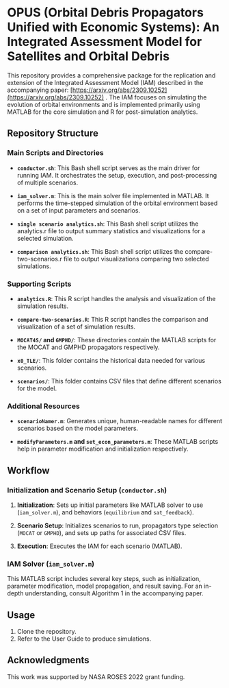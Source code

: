 # OPUS (Orbital Debris Propagators Unified with Economic Systems): An Integrated Assessment Model for Satellites and Orbital Debris

This repository provides a comprehensive package for the replication and extension of the Integrated Assessment Model (IAM) described in the accompanying paper: [https://arxiv.org/abs/2309.10252](https://arxiv.org/abs/2309.10252) . The IAM focuses on simulating the evolution of orbital environments and is implemented primarily using MATLAB for the core simulation and R for post-simulation analytics.

## Repository Structure

### Main Scripts and Directories

- **`conductor.sh`**: This Bash shell script serves as the main driver for running IAM. It orchestrates the setup, execution, and post-processing of multiple scenarios.

- **`iam_solver.m`**: This is the main solver file implemented in MATLAB. It performs the time-stepped simulation of the orbital environment based on a set of input parameters and scenarios.

- **`single scenario analytics.sh`**: This Bash shell script utilizes the analytics.r file to output summary statistics and visualizations for a selected simulation.

- **`comparison analytics.sh`**: This Bash shell script utilizes the compare-two-scenarios.r file to output visualizations comparing two selected simulations.

### Supporting Scripts

- **`analytics.R`**: This R script handles the analysis and visualization of the simulation results.

- **`compare-two-scenarios.R`**: This R script handles the comparison and visualization of a set of simulation results.

- **`MOCAT4S/` and `GMPHD/`**: These directories contain the MATLAB scripts for the MOCAT and GMPHD propagators respectively.

- **`x0_TLE/`**: This folder contains the historical data needed for various scenarios.

- **`scenarios/`**: This folder contains CSV files that define different scenarios for the model.

### Additional Resources

- **`scenarioNamer.m`**: Generates unique, human-readable names for different scenarios based on the model parameters.

- **`modifyParameters.m` and `set_econ_parameters.m`**: These MATLAB scripts help in parameter modification and initialization respectively.

## Workflow

### Initialization and Scenario Setup (`conductor.sh`)

1. **Initialization**: Sets up initial parameters like MATLAB solver to use (`iam_solver.m`), and behaviors (`equilibrium` and `sat_feedback`).

2. **Scenario Setup**: Initializes scenarios to run, propagators type selection (`MOCAT` or `GMPHD`), and sets up paths for associated CSV files.

3. **Execution**: Executes the IAM for each scenario (MATLAB).

### IAM Solver (`iam_solver.m`)

This MATLAB script includes several key steps, such as initialization, parameter modification, model propagation, and result saving. For an in-depth understanding, consult Algorithm 1 in the accompanying paper.

## Usage

1. Clone the repository.
2. Refer to the User Guide to produce simulations.

## Acknowledgments

This work was supported by NASA ROSES 2022 grant funding.
